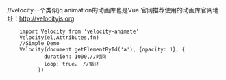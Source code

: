 //velocity一个类似jq animation的动画库也是Vue.官网推荐使用的动画库官网地址：http://velocityjs.org

        import Velocity from 'velocity-animate'
        Velocity(el,Attributes,fn)
        //Simple Demo
        Velocity(document.getElementById('a'), {opacity: 1}, {
                duration: 1000,//时间
                loop: true， //循环
              })
      
